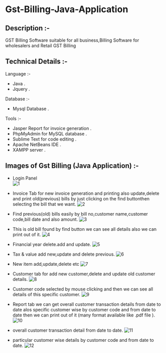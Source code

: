# Gst-Billing-Java-Application

## Description :-
GST Billing Software suitable for all business,Billing Software for wholesalers and Retail GST Billing

## Technical Details :-

Language :-  
- Java . 
- Jquery .

Database :- 
- Mysql Database .

Tools :-
- Jasper Report for invoice generation .
- PhpMyAdmin for MySQL database .
- Sublime Text for code editing .
- Apache NetBeans IDE . 
- XAMPP server . 

## Images of Gst Billing  (Java Application) :-

- Login Panel  
 ![1](https://user-images.githubusercontent.com/32435747/82999134-3533a580-a026-11ea-974d-68a6fb7058e5.jpg)

- Invoice Tab for new invoice generation and printing also update,delete and print old(previous) bills by just clicking on the find buttonthen selecting the bill that we want.
![2](https://user-images.githubusercontent.com/32435747/83000898-9bb9c300-a028-11ea-97fd-a86d0c05deea.jpg)

- Find previous(old) bills easily by bill no,customer name,customer code,bill date and also amount.
![3](https://user-images.githubusercontent.com/32435747/83001730-c5271e80-a029-11ea-84c6-e5c40f0084f6.jpg)

- This is old bill found by find button we can see all details also we can print out of it.
![4](https://user-images.githubusercontent.com/32435747/83002273-7af26d00-a02a-11ea-9c02-bfe337b23e48.jpg)

- Financial year delete.add and update.
![5](https://user-images.githubusercontent.com/32435747/83002505-c3aa2600-a02a-11ea-84c9-2e18722fdd87.jpg)

- Tax & value add new,update and delete previous.
![6](https://user-images.githubusercontent.com/32435747/83002798-184da100-a02b-11ea-96f0-a7461eb6d812.jpg)

- New item add,update,delete etc
![7](https://user-images.githubusercontent.com/32435747/83003032-62368700-a02b-11ea-82ff-314ad7ff192b.jpg)

- Customer tab for add new customer,delete and update old customer details.
![8](https://user-images.githubusercontent.com/32435747/83003293-bc374c80-a02b-11ea-914d-5a87d2a890dc.jpg)

- Customer code selected by mouse clicking and then we can see all details of this specific customer.
![9](https://user-images.githubusercontent.com/32435747/83003736-5bf4da80-a02c-11ea-973a-4ed198ff1248.jpg)

- Report tab we can get overall customer transaction details from date to date  alos specific customer wise by customer code and from date to date then we can print out of it (many format available like .pdf file ).
![10](https://user-images.githubusercontent.com/32435747/83004745-ab87d600-a02d-11ea-8bb4-f233baf7fbc4.jpg)

- overall customer transaction detail from date to date.
![11](https://user-images.githubusercontent.com/32435747/83004860-c6f2e100-a02d-11ea-93d2-c9580369c56f.jpg)

- particular customer wise details by customer code and from date to date.
![12](https://user-images.githubusercontent.com/32435747/83005045-fb669d00-a02d-11ea-801e-8477f30a4e43.jpg)






